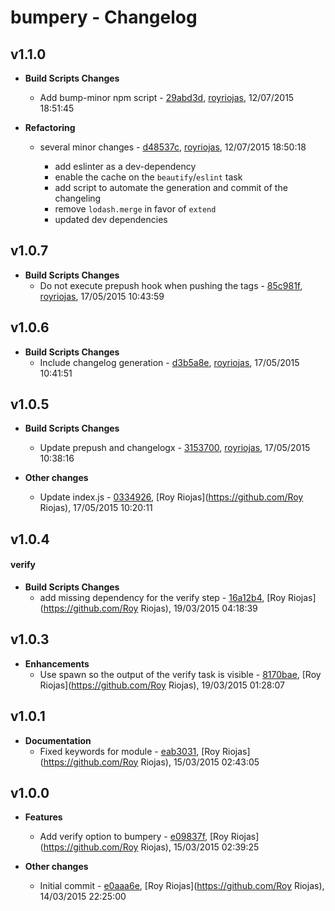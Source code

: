 
# bumpery - Changelog
## v1.1.0
- **Build Scripts Changes**
  - Add bump-minor npm script - [29abd3d]( https://github.com/royriojas/bumpery/commit/29abd3d ), [royriojas](https://github.com/royriojas), 12/07/2015 18:51:45

    
- **Refactoring**
  - several minor changes - [d48537c]( https://github.com/royriojas/bumpery/commit/d48537c ), [royriojas](https://github.com/royriojas), 12/07/2015 18:50:18

    - add eslinter as a dev-dependency
    - enable the cache on the `beautify`/`eslint` task
    - add script to automate the generation and commit of the changeling
    - remove `lodash.merge` in favor of `extend`
    - updated dev dependencies
    
## v1.0.7
- **Build Scripts Changes**
  - Do not execute prepush hook when pushing the tags - [85c981f]( https://github.com/royriojas/bumpery/commit/85c981f ), [royriojas](https://github.com/royriojas), 17/05/2015 10:43:59

    
## v1.0.6
- **Build Scripts Changes**
  - Include changelog generation - [d3b5a8e]( https://github.com/royriojas/bumpery/commit/d3b5a8e ), [royriojas](https://github.com/royriojas), 17/05/2015 10:41:51

    
## v1.0.5
- **Build Scripts Changes**
  - Update prepush and changelogx - [3153700]( https://github.com/royriojas/bumpery/commit/3153700 ), [royriojas](https://github.com/royriojas), 17/05/2015 10:38:16

    
- **Other changes**
  - Update index.js - [0334926]( https://github.com/royriojas/bumpery/commit/0334926 ), [Roy Riojas](https://github.com/Roy Riojas), 17/05/2015 10:20:11

    
## v1.0.4
#### verify
- **Build Scripts Changes**
  - add missing dependency for the verify step - [16a12b4]( https://github.com/royriojas/bumpery/commit/16a12b4 ), [Roy Riojas](https://github.com/Roy Riojas), 19/03/2015 04:18:39

    
## v1.0.3
- **Enhancements**
  - Use spawn so the output of the verify task is visible - [8170bae]( https://github.com/royriojas/bumpery/commit/8170bae ), [Roy Riojas](https://github.com/Roy Riojas), 19/03/2015 01:28:07

    
## v1.0.1
- **Documentation**
  - Fixed keywords for module - [eab3031]( https://github.com/royriojas/bumpery/commit/eab3031 ), [Roy Riojas](https://github.com/Roy Riojas), 15/03/2015 02:43:05

    
## v1.0.0
- **Features**
  - Add verify option to bumpery - [e09837f]( https://github.com/royriojas/bumpery/commit/e09837f ), [Roy Riojas](https://github.com/Roy Riojas), 15/03/2015 02:39:25

    
- **Other changes**
  - Initial commit - [e0aaa6e]( https://github.com/royriojas/bumpery/commit/e0aaa6e ), [Roy Riojas](https://github.com/Roy Riojas), 14/03/2015 22:25:00

    
